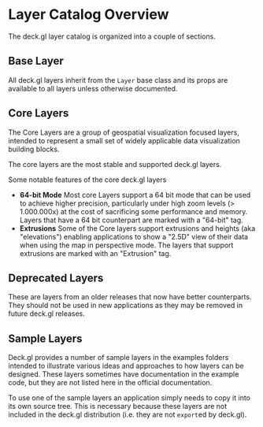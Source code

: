 # Layer Catalog Overview

The deck.gl layer catalog is organized into a couple of sections.

## Base Layer

All deck.gl layers inherit from the `Layer` base class and
its props are available to all layers unless otherwise documented.

## Core Layers

The Core Layers are a group of geospatial visualization focused layers,
intended to represent a small set of widely applicable data visualization
building blocks.

The core layers are the most stable and supported deck.gl layers.

Some notable features of the core deck.gl layers

* **64-bit Mode**
Most core Layers support a 64 bit mode that can be used
to achieve higher precision, particularly under high zoom levels (> 1.000.000x)
at the cost of sacrificing some performance and memory.
Layers that have a 64 bit counterpart are marked with a "64-bit" tag.
* **Extrusions**
Some of the Core layers support extrusions and heights (aka "elevations")
enabling applications to show a "2.5D" view of their data when using the map
in perspective mode.
The layers that support extrusions are marked with an "Extrusion" tag.

## Deprecated Layers

These are layers from an older releases that now have better counterparts.
They should not be used in new applications as they may be removed in future
deck.gl releases.

## Sample Layers

Deck.gl provides a number of sample layers in the examples folders
intended to illustrate various ideas and approaches to how layers
can be designed. These layers sometimes have documentation in the example
code, but they are not listed here in the official documentation.

To use one of the sample layers an application simply needs to copy it into
its own source tree. This is necessary because these layers are not
included in the deck.gl distribution (i.e. they are not `export`ed by deck.gl).
